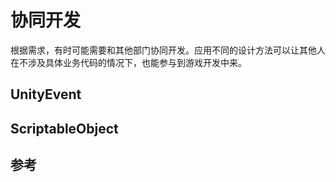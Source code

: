 # 协同开发

根据需求，有时可能需要和其他部门协同开发。应用不同的设计方法可以让其他人在不涉及具体业务代码的情况下，也能参与到游戏开发中来。

## UnityEvent

## ScriptableObject


## 参考